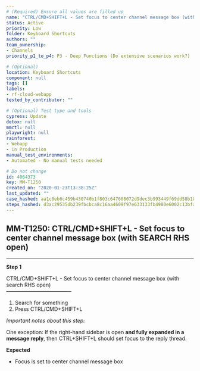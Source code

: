 ```yaml
---
# (Required) Ensure all values are filled up
name: "CTRL/CMD+SHIFT+L - Set focus to center channel message box (with SEARCH RHS open)"
status: Active
priority: Low
folder: Keyboard Shortcuts
authors: ""
team_ownership: 
- Channels
priority_p1_to_p4: P3 - Deep Functions (Do extensive scenarios work?)

# (Optional)
location: Keyboard Shortcuts
component: null
tags: []
labels: 
- rf-cloud-webapp
tested_by_contributor: ""

# (Optional) Test type and tools
cypress: Update
detox: null
mmctl: null
playwright: null
rainforest: 
- Webapp
- in Production
manual_test_environments:
- Automated - No manual tests needed

# Do not change
id: 4064373
key: MM-T1250
created_on: "2020-01-23T13:38:25Z"
last_updated: ""
case_hashed: aa1c0eb6c459b430740b1f803c647608072d9dec3b993449f69dd58b189d3de4a91a8e99b1e65460434b51cd7a88d7eb
steps_hashed: d3ac29535db239fbcbca8c16aa4609f97e633133fb4980e6002c13bfa03f5a8234931f62cb449230267c76296f295afe
---
```


<!-- (Auto-generated) Based on frontmatter's "key" and "name" -->

## MM-T1250: CTRL/CMD+SHIFT+L - Set focus to center channel message box (with SEARCH RHS open)

---

**Step 1**

CTRL/CMD+SHIFT+L - Set focus to center channel message box (with search RHS open)\
–––––––––––––––––––––––––

1. Search for something
2. Press CTRL/CMD+SHIFT+L

_Important notes about this step:_

One exception: If the right-hand sidebar is open **and fully expanded in a message reply**, then CTRL+SHIFT+L should set focus to the reply thread.

**Expected**

- Focus is set to center channel message box
